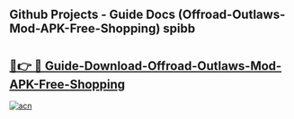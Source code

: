 ## Github Projects - Guide Docs (Offroad-Outlaws-Mod-APK-Free-Shopping) spibb

# <h2><a href="https://apkcomod.com?title=Offroad-Outlaws-Mod-APK-Free-Shopping">🔗👉 🔴 Guide-Download-Offroad-Outlaws-Mod-APK-Free-Shopping </a></h2>

[![acn](https://github.com/user-attachments/assets/0f9c940e-d8b0-45ae-aac7-cd30a18b3e1c)](https://apkcomod.com?title=Offroad-Outlaws-Mod-APK-Free-Shopping)

